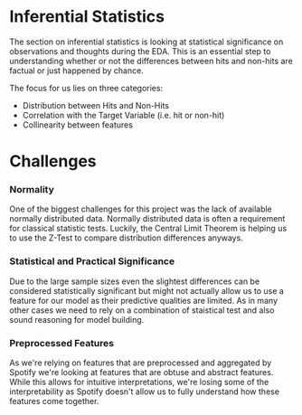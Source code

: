 # Inferential Statistics

The section on inferential statistics is looking at statistical significance on observations and thoughts during the EDA. This is an essential step to understanding whether or not the differences between hits and non-hits are factual or just happened by chance.

The focus for us lies on three categories:
- Distribution between Hits and Non-Hits
- Correlation with the Target Variable (i.e. hit or non-hit)
- Collinearity between features

# Challenges

### Normality 

One of the biggest challenges for this project was the lack of available normally distributed data. Normally distributed data is often a requirement for classical statistic tests. Luckily, the Central Limit Theorem is helping us to use the Z-Test to compare distribution differences anyways.

### Statistical and Practical Significance

Due to the large sample sizes even the slightest differences can be considered statistically significant but might not actually allow us to use a feature for our model as their predictive qualities are limited. As in many other cases we need to rely on a combination of staistical test and also sound reasoning for model building.

### Preprocessed Features

As we're relying on features that are preprocessed and aggregated by Spotify we're looking at features that are obtuse and abstract features. While this allows for intuitive interpretations, we're losing some of the interpretability as Spotify doesn't allow us to fully understand how these features come together.


